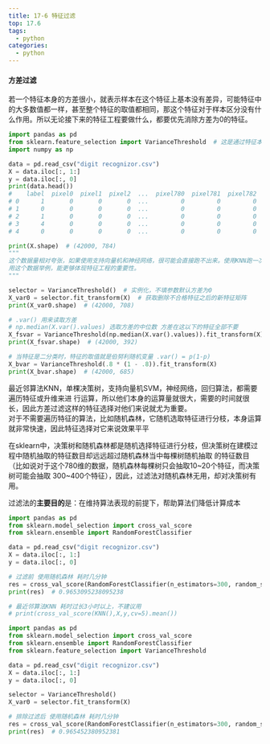 ```yaml
---
title: 17-6 特征过滤
top: 17.6
tags:
  - python
categories:
  - python
---
```


<h4>方差过滤</h4>

若一个特征本身的方差很小，就表示样本在这个特征上基本没有差异，可能特征中的大多数值都一样，甚至整个特征的取值都相同，那这个特征对于样本区分没有什么作用。所以无论接下来的特征工程要做什么，都要优先消除方差为0的特征。

```python
import pandas as pd
from sklearn.feature_selection import VarianceThreshold  # 这是通过特征本身的方差来筛选特征的类
import numpy as np

data = pd.read_csv("digit recognizor.csv")
X = data.iloc[:, 1:]
y = data.iloc[:, 0]
print(data.head())
#    label  pixel0  pixel1  pixel2  ...  pixel780  pixel781  pixel782  pixel783
# 0      1       0       0       0  ...         0         0         0         0
# 1      0       0       0       0  ...         0         0         0         0
# 2      1       0       0       0  ...         0         0         0         0
# 3      4       0       0       0  ...         0         0         0         0
# 4      0       0       0       0  ...         0         0         0         0

print(X.shape)  # (42000, 784)
"""
这个数据量相对夸张，如果使用支持向量机和神经网络，很可能会直接跑不出来。使用KNN跑一次大概需要半个小时。
用这个数据举例，能更够体现特征工程的重要性。
"""

selector = VarianceThreshold()  # 实例化，不填参数默认方差为0
X_var0 = selector.fit_transform(X)  # 获取删除不合格特征之后的新特征矩阵
print(X_var0.shape)  # (42000, 708)

# .var() 用来读取方差
# np.median(X.var().values) 选取方差的中位数 方差在这以下的特征全部不要
X_fsvar = VarianceThreshold(np.median(X.var().values)).fit_transform(X)
print(X_fsvar.shape)  # (42000, 392)

# 当特征是二分类时，特征的取值就是伯努利随机变量 .var() = p(1-p)
X_bvar = VarianceThreshold(.8 * (1 - .8)).fit_transform(X)
print(X_bvar.shape)  # (42000, 685)

```

最近邻算法KNN，单棵决策树，支持向量机SVM，神经网络，回归算法，都需要遍历特征或升维来进 行运算，所以他们本身的运算量就很大，需要的时间就很长，因此方差过滤这样的特征选择对他们来说就尤为重要。<br>对于不需要遍历特征的算法，比如随机森林，它随机选取特征进行分枝，本身运算就非常快速，因此特征选择对它来说效果平平

在sklearn中，决策树和随机森林都是随机选择特征进行分枝，但决策树在建模过程中随机抽取的特征数目却远远超过随机森林当中每棵树随机抽取 的特征数目（比如说对于这个780维的数据，随机森林每棵树只会抽取10~20个特征，而决策树可能会抽取 300~400个特征），因此，过滤法对随机森林无用，却对决策树有用。

过滤法的**主要目的**是：在维持算法表现的前提下，帮助算法们降低计算成本

```python
import pandas as pd
from sklearn.model_selection import cross_val_score
from sklearn.ensemble import RandomForestClassifier

data = pd.read_csv("digit recognizor.csv")
X = data.iloc[:, 1:]
y = data.iloc[:, 0]

# 过滤前 使用随机森林 耗时几分钟
res = cross_val_score(RandomForestClassifier(n_estimators=300, random_state=0), X, y, cv=5).mean()
print(res)  # 0.9653095238095238

# 最近邻算法KNN 耗时过长3小时以上，不建议用
# print(cross_val_score(KNN(),X,y,cv=5).mean())

```

```python
import pandas as pd
from sklearn.model_selection import cross_val_score
from sklearn.ensemble import RandomForestClassifier
from sklearn.feature_selection import VarianceThreshold

data = pd.read_csv("digit recognizor.csv")
X = data.iloc[:, 1:]
y = data.iloc[:, 0]

selector = VarianceThreshold()
X_var0 = selector.fit_transform(X)

# 排除过滤后 使用随机森林 耗时几分钟
res = cross_val_score(RandomForestClassifier(n_estimators=300, random_state=0), X_var0, y, cv=5).mean()
print(res)  # 0.965452380952381
```